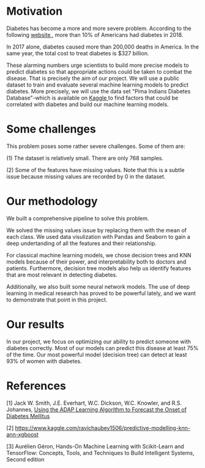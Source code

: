 # Motivation 
Diabetes has become a more and more severe problem. According to the following  <a href="https://www.diabetes.org/resources/statistics/statistics-about-diabetes#:~:text=Prevalence%3A%20In%202018%2C%2034.2%20million,of%20the%20population%2C%20had%20diabetes.&text=Undiagnosed%3A%20Of%20the%2034.2%20million,and%207.3%20million%20were%20undiagnosed"> website </a>, more than 10% of Americans had diabetes in 2018. 

In 2017 alone, diabetes caused more than 200,000 deaths in America. In the same year, the total cost to treat diabetes is $327 billion.

These alarming numbers urge scientists to build more precise models to predict diabetes so that appropriate actions could be taken to combat the disease. That is precisely the aim of our project. We will use a public dataset to train and evaluate several machine learning models to predict diabetes. More precisely, we will use the data set "Pima Indians Diabetes Database"-which is available on <a href="https://www.kaggle.com/uciml/pima-indians-diabetes-database" > Kaggle </a> to find factors that could be correlated with diabetes and build our machine learning models. 


# Some challenges 

This problem poses some rather severe challenges. Some of them are:

(1) The dataset is relatively small. There are only 768 samples.

(2) Some of the features have missing values. Note that this is a subtle issue because missing values are recorded by 0 in the dataset. 

# Our methodology

We built a comprehensive pipeline to solve this problem. 

We solved the missing values issue by replacing them with the mean of each class. We used data visulization with Pandas and Seaborn to gain a deep undertanding of all the features and their relationship.  

For classical machine learning models, we chose decision trees and KNN models because of their power, and interpretability both to doctors and patients. Furthermore, decision tree models also help us identify features that are most relevant in detecting diabetes. 

Additionally, we also built some neural network models. The use of deep learning in medical research has proved to be powerful lately, and we want to demonstrate that point in this project. 

# Our results 

In our project, we focus on optimizing our ability to predict someone with diabetes correctly. Most of our models can predict this disease at least 75% of the time. Our most powerful model (decision tree) can detect at least 93% of women with diabetes. 

# References 

[1] Jack W. Smith, J.E. Everhart, W.C. Dickson, W.C. Knowler, and R.S. Johannes, <a href="https://www.ncbi.nlm.nih.gov/pmc/articles/PMC2245318/"> Using the ADAP Learning Algorithm to Forecast the Onset of Diabetes Mellitus </a>

[2] https://www.kaggle.com/ravichaubey1506/predictive-modelling-knn-ann-xgboost

[3] Aurélien Géron, Hands-On Machine Learning with Scikit-Learn and TensorFlow: Concepts, Tools, and Techniques to Build Intelligent Systems, Second edition
